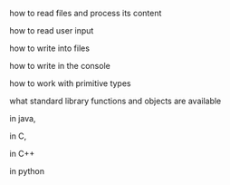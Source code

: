 how to read files and process its content

how to read user input

how to write into files 

how to write in the console

how to work with primitive types

what standard library functions and objects are available


in java,

in C, 

in C++

in python

